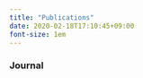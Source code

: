```yaml
---
title: "Publications"
date: 2020-02-18T17:10:45+09:00
font-size: 1em
---
```


### Journal
<!-- 
<<<<<<< HEAD

=======
>>>>>>> 187d20fa03983b1ed2f1d3b61dc8c958a30bacb0
- <a href="#Tokuda20">Tokuda et al. 2020 </a>
- <a href="#Fujishiro20">Fujishiro et al. 2020 </a>

hogehoge

***

<a name="Tokuda20" href="#Tokuda20">**<center>Title</center>**</a>
"FRagmentation and Evolution of dense cores Judged by ALMA (FREJA). I  
Inner ~1000 au structures of prestellar/protostellar cores in Taurus"

**<center>Author</center>**
Kazuki Tokuda, Kakeru Fujishiro, Kengo Tachihara, Tatsuyuki Takashima, Sarolta Zahorecz,
Kazuya Saigo, Tomoaki Matsumoto, Yasuo Fukui, Kengo Tomida, Masahiro N. Machida,
Shu-ichiro Inutsuka, Philippe Andre$'$, Akiko Kawamura, and Toshikazu Onishi

**<center>Abstruct</center>**
We have performed survey-type observations in 1 mm continuum and molecular lines toward dense cores (32 prestellar + 7 protostellar) with an average density of >10$^5$ cm$^{-3}$ in the Taurus molecular clouds using the ALMA-ACA (Atacama Compact Array) stand-alone mode with an angular resolution of $\sim$6\farcs7 ($\sim$940 au). The primary purpose of this study is to investigate the innermost part of dense cores toward understanding the initial condition of star formation. Contributions from protostellar disks dominate the continuum emission in most of the observed protostellar cores. For the prestellar cores, we have successfully confirmed continuum emission from dense gas with a density of $\gtrsim$(0.5--1) $\times$ 10$^6$ cm$^{-3}$ toward approximately one-third of the targets. The detection rate is significantly higher than that of the previous surveys toward starless cores using the ALMA Main array.
The statistical counting method tells us that the lifetime of the condensation approaches the free-fall time as the density increase.
Among the prestellar cores, at least two targets have promising internal substructures in continuum emission with the size scale of $\sim$1000 au if we consider the molecular line (C$^{18}$O and N$_2$D$^{+}$) distributions.
This result suggests that small scale fragmentation/coalescence processes within a $\lesssim$0.1 pc prestellar core can occur to determine the final core mass before the dynamical collapse.

**<center>ADS</center>**

***

<a name="Fujishiro20" href="#Fujishiro20">**<center>Title</center>**</a>
"A low-velocity bipolar outflow from a deeply embedded object in Taurus"

**<center>Author</center>**
Kakeru Fujishiro, Kazuki Tokuda, Kengo Tachihara, Tatsuyuki Takashima, Sarolta Zahorecz,
Kazuya Saigo, Tomoaki Matsumoto, Yasuo Fukui, Kengo Tomida, Masahiro N. Machida,
Shu-ichiro Inutsuka, Philippe Andre, Akiko Kawamura, and Toshikazu Onishi

**<center>Abstruct</center>**
The first hydrostatic core, the first quasi-hydrostatic object formed during the star formation process, is still the observational missing link between the prestellar and protostellar phases, mainly due to its short lifetime. Although we have not established a clear method to identify this rare object, recent theoretical studies predict that the first core has millimeter continuum emission and low-velocity outflow with a wide opening angle. An extensive continuum/outflow survey toward a large number of "starless" cores in nearby star-forming regions works as a pathfinder.
We observed 32 prestellar cores in Taurus with an average density of $\gtrsim$10$^5$ cm$^{-3}$ in 1.3 mm continuum and molecular lines using the ALMA-ACA stand-alone mode. Among the targets, L1535-NE/MC35 has blueshifted/redshifted wings in the $^{12}$CO (2--1) line, indicating that there is deeply embedded object driving molecular outflow. The observed velocities and sizes of the possible outflow lobes are 2--4 km s$^{-1}$, and $\sim$ 2 $\times$ 10$^3$ au, respectively, and the dynamical time is calculated to be $\sim$10$^3$ yr. In addition to this, the core is one of the strongest N$^2$D$^+$ (3--2) emitter in our sample. 
All the observed signatures do not conflict with any of the theoretical predictions about the first hydrostatic core so far, 
and thus L1535-NE/MC35 can be a unique candidate of the first core in the Taurus molecular cloud.

**<center>ADS</center>**

***
-->
